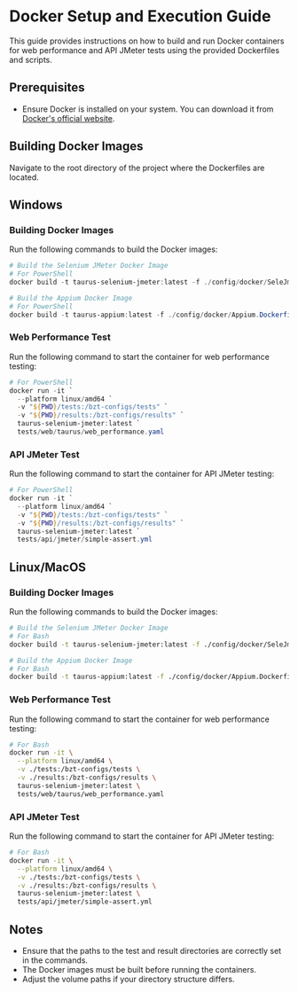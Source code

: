 # Docker Setup and Execution Guide

This guide provides instructions on how to build and run Docker containers for web performance and API JMeter tests using the provided Dockerfiles and scripts.

## Prerequisites

- Ensure Docker is installed on your system. You can download it from [Docker's official website](https://www.docker.com/products/docker-desktop).

## Building Docker Images

Navigate to the root directory of the project where the Dockerfiles are located.

## Windows

### Building Docker Images
Run the following commands to build the Docker images:

```powershell
# Build the Selenium JMeter Docker Image
# For PowerShell
docker build -t taurus-selenium-jmeter:latest -f ./config/docker/SeleJmeter.Dockerfile .

# Build the Appium Docker Image
# For PowerShell
docker build -t taurus-appium:latest -f ./config/docker/Appium.Dockerfile .
```

### Web Performance Test
Run the following command to start the container for web performance testing:

```powershell
# For PowerShell
docker run -it `
  --platform linux/amd64 `
  -v "${PWD}/tests:/bzt-configs/tests" `
  -v "${PWD}/results:/bzt-configs/results" `
  taurus-selenium-jmeter:latest `
  tests/web/taurus/web_performance.yaml
```

### API JMeter Test
Run the following command to start the container for API JMeter testing:

```powershell
# For PowerShell
docker run -it `
  --platform linux/amd64 `
  -v "${PWD}/tests:/bzt-configs/tests" `
  -v "${PWD}/results:/bzt-configs/results" `
  taurus-selenium-jmeter:latest `
  tests/api/jmeter/simple-assert.yml
```

## Linux/MacOS

### Building Docker Images
Run the following commands to build the Docker images:

```bash
# Build the Selenium JMeter Docker Image
# For Bash
docker build -t taurus-selenium-jmeter:latest -f ./config/docker/SeleJmeter.Dockerfile .

# Build the Appium Docker Image
# For Bash
docker build -t taurus-appium:latest -f ./config/docker/Appium.Dockerfile .
```

### Web Performance Test
Run the following command to start the container for web performance testing:

```bash
# For Bash
docker run -it \
  --platform linux/amd64 \
  -v ./tests:/bzt-configs/tests \
  -v ./results:/bzt-configs/results \
  taurus-selenium-jmeter:latest \
  tests/web/taurus/web_performance.yaml
```

### API JMeter Test
Run the following command to start the container for API JMeter testing:

```bash
# For Bash
docker run -it \
  --platform linux/amd64 \
  -v ./tests:/bzt-configs/tests \
  -v ./results:/bzt-configs/results \
  taurus-selenium-jmeter:latest \
  tests/api/jmeter/simple-assert.yml
```

## Notes

- Ensure that the paths to the test and result directories are correctly set in the commands.
- The Docker images must be built before running the containers.
- Adjust the volume paths if your directory structure differs.